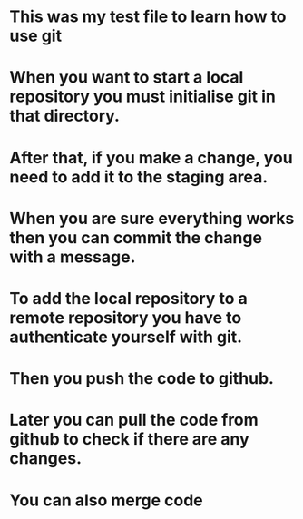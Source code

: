 # This was my test file to learn how to use git

# When you want to start a local repository you must initialise git in that directory.
# After that, if you make a change, you need to add it to the staging area.
# When you are sure everything works then you can commit the change with a message.

# To add the local repository to a remote repository you have to authenticate yourself with git.
# Then you push the code to github.
# Later you can pull the code from github to check if there are any changes.
# You can also merge code
